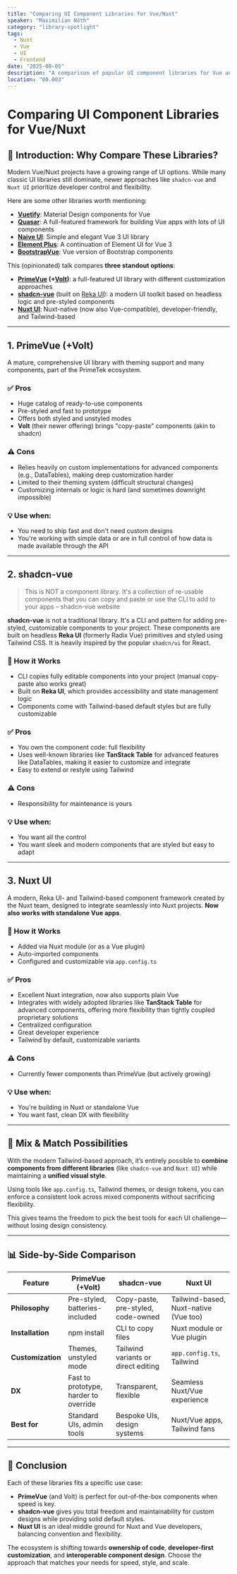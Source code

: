 ```yaml
---
title: "Comparing UI Component Libraries for Vue/Nuxt"
speaker: "Maximilian Nöth"
category: "library-spotlight"
tags:
  - Nuxt
  - Vue
  - UI
  - Frontend
date: "2025-08-05"
description: "A comparison of popular UI component libraries for Vue and Nuxt, focusing on PrimeVue, shadcn-vue, and Nuxt UI."
location: "00.003"
---
```


# **Comparing UI Component Libraries for Vue/Nuxt**

## **🎤 Introduction: Why Compare These Libraries?**

Modern Vue/Nuxt projects have a growing range of UI options. While many classic UI libraries still dominate, newer approaches like `shadcn-vue` and `Nuxt UI` prioritize developer control and flexibility.

Here are some other libraries worth mentioning:

* **[Vuetify](https://vuetifyjs.com/en/)**: Material Design components for Vue
* **[Quasar](https://quasar.dev/)**: A full-featured framework for building Vue apps with lots of UI components
* **[Naive UI](https://www.naiveui.com/)**: Simple and elegant Vue 3 UI library
* **[Element Plus](https://element-plus.org/)**: A continuation of Element UI for Vue 3
* **[BootstrapVue](https://bootstrap-vue.org/)**: Vue version of Bootstrap components

This (opinionated) talk compares **three standout options**:

* **[PrimeVue](https://primevue.org/) (+[Volt](https://volt.primevue.org/))**: a full-featured UI library with different customization approaches
* **[shadcn-vue](https://www.shadcn-vue.com/)** (built on [Reka UI](https://www.radix-vue.com/)): a modern UI toolkit based on headless logic and pre-styled components
* **[Nuxt UI](https://ui.nuxt.com/)**: Nuxt-native (now also Vue-compatible), developer-friendly, and Tailwind-based

---

## **1. PrimeVue (+Volt)**

A mature, comprehensive UI library with theming support and many components, part of the PrimeTek ecosystem.

### ✅ Pros

* Huge catalog of ready-to-use components
* Pre-styled and fast to prototype
* Offers both styled and unstyled modes
* **Volt** (their newer offering) brings "copy-paste" components (akin to shadcn)

### ⚠️ Cons

* Relies heavily on custom implementations for advanced components (e.g., DataTables), making deep customization harder
* Limited to their theming system (difficult structural changes)
* Customizing internals or logic is hard (and sometimes downright impossible)

### 💡 Use when:

* You need to ship fast and don't need custom designs
* You're working with simple data or are in full control of how data is made available through the API

---

## **2. shadcn-vue**

> This is NOT a component library. It's a collection of re-usable components that you can copy and paste or use the CLI to add to your apps – shadcn-vue website

**shadcn-vue** is not a traditional library. It's a CLI and pattern for adding pre-styled, customizable components to your project. These components are built on headless **Reka UI** (formerly Radix Vue) primitives and styled using Tailwind CSS. It is heavily inspired by the popular `shadcn/ui` for React.

### 🧱 How it Works

* CLI copies fully editable components into your project (manual copy-paste also works great)
* Built on **Reka UI**, which provides accessibility and state management logic
* Components come with Tailwind-based default styles but are fully customizable

### ✅ Pros

* You own the component code: full flexibility
* Uses well-known libraries like **TanStack Table** for advanced features like DataTables, making it easier to customize and integrate
* Easy to extend or restyle using Tailwind

### ⚠️ Cons

* Responsibility for maintenance is yours

### 💡 Use when:

* You want all the control
* You want sleek and modern components that are styled but easy to adapt

---

## **3. Nuxt UI**

A modern, Reka UI- and Tailwind-based component framework created by the Nuxt team, designed to integrate seamlessly into Nuxt projects. **Now also works with standalone Vue apps**.

### 🔧 How it Works

* Added via Nuxt module (or as a Vue plugin)
* Auto-imported components
* Configured and customizable via `app.config.ts`

### ✅ Pros

* Excellent Nuxt integration, now also supports plain Vue
* Integrates with widely adopted libraries like **TanStack Table** for advanced components, offering more flexibility than tightly coupled proprietary solutions
* Centralized configuration
* Great developer experience
* Tailwind by default, customizable variants

### ⚠️ Cons

* Currently fewer components than PrimeVue (but actively growing)

### 💡 Use when:

* You're building in Nuxt or standalone Vue
* You want fast, clean DX with flexibility

---

## **🧩 Mix & Match Possibilities**

With the modern Tailwind-based approach, it’s entirely possible to **combine components from different libraries** (like `shadcn-vue` and `Nuxt UI`) while maintaining a **unified visual style**.

Using tools like `app.config.ts`, Tailwind themes, or design tokens, you can enforce a consistent look across mixed components without sacrificing flexibility.

This gives teams the freedom to pick the best tools for each UI challenge—without losing design consistency.

---

## **📊 Side-by-Side Comparison**

| Feature           | PrimeVue (+Volt)                      | shadcn-vue                          | Nuxt UI                               |
| ----------------- | ------------------------------------- |-------------------------------------| ------------------------------------- |
| **Philosophy**    | Pre-styled, batteries-included        | Copy-paste, pre-styled, code-owned  | Tailwind-based, Nuxt-native (Vue too) |
| **Installation**  | npm install                           | CLI to copy files                   | Nuxt module or Vue plugin             |
| **Customization** | Themes, unstyled mode                 | Tailwind variants or direct editing | `app.config.ts`, Tailwind             |
| **DX**            | Fast to prototype, harder to override | Transparent, flexible               | Seamless Nuxt/Vue experience          |
| **Best for**      | Standard UIs, admin tools             | Bespoke UIs, design systems         | Nuxt/Vue apps, Tailwind fans          |

---

## **🏁 Conclusion**

Each of these libraries fits a specific use case:

* **PrimeVue** (and Volt) is perfect for out-of-the-box components when speed is key.
* **shadcn-vue** gives you total freedom and maintainability for custom designs while providing solid default styles.
* **Nuxt UI** is an ideal middle ground for Nuxt and Vue developers, balancing convention and flexibility.

The ecosystem is shifting towards **ownership of code**, **developer-first customization**, and **interoperable component design**. Choose the approach that matches your needs for speed, style, and scale.
